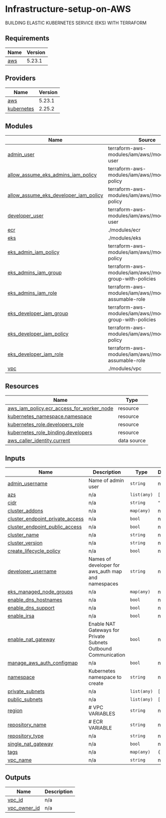 # Infrastructure-setup-on-AWS
BUILDING ELASTIC KUBERNETES SERVICE (EKS) WITH TERRAFORM

## Requirements

| Name | Version |
|------|---------|
| <a name="requirement_aws"></a> [aws](#requirement\_aws) | 5.23.1 |

## Providers

| Name | Version |
|------|---------|
| <a name="provider_aws"></a> [aws](#provider\_aws) | 5.23.1 |
| <a name="provider_kubernetes"></a> [kubernetes](#provider\_kubernetes) | 2.25.2 |

## Modules

| Name | Source | Version |
|------|--------|---------|
| <a name="module_admin_user"></a> [admin\_user](#module\_admin\_user) | terraform-aws-modules/iam/aws//modules/iam-user | 5.3.1 |
| <a name="module_allow_assume_eks_admins_iam_policy"></a> [allow\_assume\_eks\_admins\_iam\_policy](#module\_allow\_assume\_eks\_admins\_iam\_policy) | terraform-aws-modules/iam/aws//modules/iam-policy | 5.3.1 |
| <a name="module_allow_assume_eks_developer_iam_policy"></a> [allow\_assume\_eks\_developer\_iam\_policy](#module\_allow\_assume\_eks\_developer\_iam\_policy) | terraform-aws-modules/iam/aws//modules/iam-policy | 5.3.1 |
| <a name="module_developer_user"></a> [developer\_user](#module\_developer\_user) | terraform-aws-modules/iam/aws//modules/iam-user | 5.3.1 |
| <a name="module_ecr"></a> [ecr](#module\_ecr) | ./modules/ecr | n/a |
| <a name="module_eks"></a> [eks](#module\_eks) | ./modules/eks | n/a |
| <a name="module_eks_admin_iam_policy"></a> [eks\_admin\_iam\_policy](#module\_eks\_admin\_iam\_policy) | terraform-aws-modules/iam/aws//modules/iam-policy | 5.3.1 |
| <a name="module_eks_admins_iam_group"></a> [eks\_admins\_iam\_group](#module\_eks\_admins\_iam\_group) | terraform-aws-modules/iam/aws//modules/iam-group-with-policies | 5.3.1 |
| <a name="module_eks_admins_iam_role"></a> [eks\_admins\_iam\_role](#module\_eks\_admins\_iam\_role) | terraform-aws-modules/iam/aws//modules/iam-assumable-role | 5.3.1 |
| <a name="module_eks_developer_iam_group"></a> [eks\_developer\_iam\_group](#module\_eks\_developer\_iam\_group) | terraform-aws-modules/iam/aws//modules/iam-group-with-policies | 5.3.1 |
| <a name="module_eks_developer_iam_policy"></a> [eks\_developer\_iam\_policy](#module\_eks\_developer\_iam\_policy) | terraform-aws-modules/iam/aws//modules/iam-policy | 5.3.1 |
| <a name="module_eks_developer_iam_role"></a> [eks\_developer\_iam\_role](#module\_eks\_developer\_iam\_role) | terraform-aws-modules/iam/aws//modules/iam-assumable-role | 5.3.1 |
| <a name="module_vpc"></a> [vpc](#module\_vpc) | ./modules/vpc | n/a |

## Resources

| Name | Type |
|------|------|
| [aws_iam_policy.ecr_access_for_worker_node](https://registry.terraform.io/providers/hashicorp/aws/5.23.1/docs/resources/iam_policy) | resource |
| [kubernetes_namespace.namespace](https://registry.terraform.io/providers/hashicorp/kubernetes/latest/docs/resources/namespace) | resource |
| [kubernetes_role.developers_role](https://registry.terraform.io/providers/hashicorp/kubernetes/latest/docs/resources/role) | resource |
| [kubernetes_role_binding.developers](https://registry.terraform.io/providers/hashicorp/kubernetes/latest/docs/resources/role_binding) | resource |
| [aws_caller_identity.current](https://registry.terraform.io/providers/hashicorp/aws/5.23.1/docs/data-sources/caller_identity) | data source |

## Inputs

| Name | Description | Type | Default | Required |
|------|-------------|------|---------|:--------:|
| <a name="input_admin_username"></a> [admin\_username](#input\_admin\_username) | Name of admin user | `string` | n/a | yes |
| <a name="input_azs"></a> [azs](#input\_azs) | n/a | `list(any)` | `[]` | no |
| <a name="input_cidr"></a> [cidr](#input\_cidr) | n/a | `string` | `""` | no |
| <a name="input_cluster_addons"></a> [cluster\_addons](#input\_cluster\_addons) | n/a | `map(any)` | n/a | yes |
| <a name="input_cluster_endpoint_private_access"></a> [cluster\_endpoint\_private\_access](#input\_cluster\_endpoint\_private\_access) | n/a | `bool` | n/a | yes |
| <a name="input_cluster_endpoint_public_access"></a> [cluster\_endpoint\_public\_access](#input\_cluster\_endpoint\_public\_access) | n/a | `bool` | n/a | yes |
| <a name="input_cluster_name"></a> [cluster\_name](#input\_cluster\_name) | n/a | `string` | n/a | yes |
| <a name="input_cluster_version"></a> [cluster\_version](#input\_cluster\_version) | n/a | `string` | n/a | yes |
| <a name="input_create_lifecycle_policy"></a> [create\_lifecycle\_policy](#input\_create\_lifecycle\_policy) | n/a | `bool` | n/a | yes |
| <a name="input_developer_username"></a> [developer\_username](#input\_developer\_username) | Names of developer for aws\_auth map and namespaces | `string` | n/a | yes |
| <a name="input_eks_managed_node_groups"></a> [eks\_managed\_node\_groups](#input\_eks\_managed\_node\_groups) | n/a | `map(any)` | n/a | yes |
| <a name="input_enable_dns_hostnames"></a> [enable\_dns\_hostnames](#input\_enable\_dns\_hostnames) | n/a | `bool` | n/a | yes |
| <a name="input_enable_dns_support"></a> [enable\_dns\_support](#input\_enable\_dns\_support) | n/a | `bool` | n/a | yes |
| <a name="input_enable_irsa"></a> [enable\_irsa](#input\_enable\_irsa) | n/a | `bool` | n/a | yes |
| <a name="input_enable_nat_gateway"></a> [enable\_nat\_gateway](#input\_enable\_nat\_gateway) | Enable NAT Gateways for Private Subnets Outbound Communication | `bool` | n/a | yes |
| <a name="input_manage_aws_auth_configmap"></a> [manage\_aws\_auth\_configmap](#input\_manage\_aws\_auth\_configmap) | n/a | `bool` | n/a | yes |
| <a name="input_namespace"></a> [namespace](#input\_namespace) | Kubernetes namespace to create | `string` | n/a | yes |
| <a name="input_private_subnets"></a> [private\_subnets](#input\_private\_subnets) | n/a | `list(any)` | `[]` | no |
| <a name="input_public_subnets"></a> [public\_subnets](#input\_public\_subnets) | n/a | `list(any)` | `[]` | no |
| <a name="input_region"></a> [region](#input\_region) | # VPC VARIABLES | `string` | n/a | yes |
| <a name="input_repository_name"></a> [repository\_name](#input\_repository\_name) | # ECR VARIABLE | `string` | n/a | yes |
| <a name="input_repository_type"></a> [repository\_type](#input\_repository\_type) | n/a | `string` | n/a | yes |
| <a name="input_single_nat_gateway"></a> [single\_nat\_gateway](#input\_single\_nat\_gateway) | n/a | `bool` | n/a | yes |
| <a name="input_tags"></a> [tags](#input\_tags) | n/a | `map(any)` | `{}` | no |
| <a name="input_vpc_name"></a> [vpc\_name](#input\_vpc\_name) | n/a | `string` | n/a | yes |

## Outputs

| Name | Description |
|------|-------------|
| <a name="output_vpc_id"></a> [vpc\_id](#output\_vpc\_id) | n/a |
| <a name="output_vpc_owner_id"></a> [vpc\_owner\_id](#output\_vpc\_owner\_id) | n/a |
